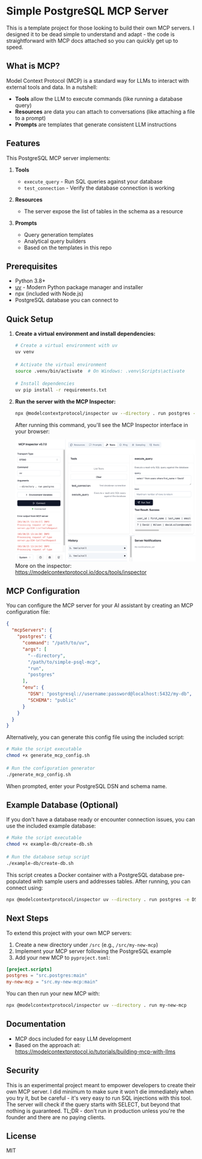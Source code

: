 # Simple PostgreSQL MCP Server

This is a template project for those looking to build their own MCP servers. I designed it to be dead simple to understand and adapt - the code is straightforward with MCP docs attached so you can quickly get up to speed.

## What is MCP?

Model Context Protocol (MCP) is a standard way for LLMs to interact with external tools and data. In a nutshell:

- **Tools** allow the LLM to execute commands (like running a database query)
- **Resources** are data you can attach to conversations (like attaching a file to a prompt)
- **Prompts** are templates that generate consistent LLM instructions

## Features

This PostgreSQL MCP server implements:

1. **Tools**
   - `execute_query` - Run SQL queries against your database
   - `test_connection` - Verify the database connection is working

2. **Resources**
   - The server expose the list of tables in the schema as a resource

3. **Prompts**
   - Query generation templates
   - Analytical query builders
   - Based on the templates in this repo

## Prerequisites

- Python 3.8+
- [uv](https://github.com/astral-sh/uv) - Modern Python package manager and installer
- npx (included with Node.js)
- PostgreSQL database you can connect to

## Quick Setup

1. **Create a virtual environment and install dependencies:**
   ```bash
   # Create a virtual environment with uv
   uv venv
   
   # Activate the virtual environment
   source .venv/bin/activate  # On Windows: .venv\Scripts\activate
   
   # Install dependencies
   uv pip install -r requirements.txt
   ```

2. **Run the server with the MCP Inspector:**
   ```bash
   npx @modelcontextprotocol/inspector uv --directory . run postgres -e DSN=postgresql://username:password@hostname:port/database -e SCHEMA=public
   ```

   After running this command, you'll see the MCP Inspector interface in your browser:

   ![MCP Inspector Interface](inspector-screenshot.png)
More on the inspector: https://modelcontextprotocol.io/docs/tools/inspector

## MCP Configuration

You can configure the MCP server for your AI assistant by creating an MCP configuration file:

```json
{
  "mcpServers": {
    "postgres": {
      "command": "/path/to/uv",
      "args": [
        "--directory",
        "/path/to/simple-psql-mcp",
        "run",
        "postgres"
      ],
      "env": {
        "DSN": "postgresql://username:password@localhost:5432/my-db",
        "SCHEMA": "public"
      }
    }
  }
}
```

Alternatively, you can generate this config file using the included script:

```bash
# Make the script executable
chmod +x generate_mcp_config.sh

# Run the configuration generator
./generate_mcp_config.sh
```

When prompted, enter your PostgreSQL DSN and schema name.

## Example Database (Optional)

If you don't have a database ready or encounter connection issues, you can use the included example database:

```bash
# Make the script executable
chmod +x example-db/create-db.sh

# Run the database setup script
./example-db/create-db.sh
```

This script creates a Docker container with a PostgreSQL database pre-populated with sample users and addresses tables. After running, you can connect using:

```bash
npx @modelcontextprotocol/inspector uv --directory . run postgres -e DSN=postgresql://postgres:postgres@localhost:5432/user_database -e SCHEMA=public
```

## Next Steps

To extend this project with your own MCP servers:

1. Create a new directory under `/src` (e.g., `/src/my-new-mcp`)
2. Implement your MCP server following the PostgreSQL example
3. Add your new MCP to `pyproject.toml`:

```toml
[project.scripts]
postgres = "src.postgres:main"
my-new-mcp = "src.my-new-mcp:main"
```

You can then run your new MCP with:

```bash
npx @modelcontextprotocol/inspector uv --directory . run my-new-mcp
```

## Documentation

- MCP docs included for easy LLM development
- Based on the approach at: https://modelcontextprotocol.io/tutorials/building-mcp-with-llms

## Security

This is an experimental project meant to empower developers to create their own MCP server. I did minimum to make sure it won't die immediately when you try it, but be careful - it's very easy to run SQL injections with this tool. The server will check if the query starts with SELECT, but beyond that nothing is guaranteed. TL;DR - don't run in production unless you're the founder and there are no paying clients.

## License

MIT